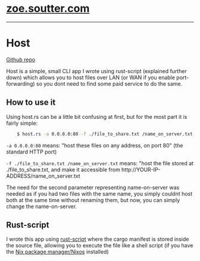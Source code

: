 # [zoe.soutter.com](/)
---

# Host

[Github repo](https://github.com/MagicPotatoBean/host)

Host is a simple, small CLI app I wrote using rust-script (explained further down) which allows you to host files over LAN (or WAN if you enable port-forwarding) so you dont need to find some paid service to do the same.

## How to use it

Using host.rs can be a little bit confusing at first, but for the most part it is fairly simple:

``` sh
    $ host.rs -a 0.0.0.0:80 -f ./file_to_share.txt /name_on_server.txt
```
`-a 0.0.0.0:80` means:
"host these files on any address, on port 80" (the standard HTTP port)

`-f ./file_to_share.txt /name_on_server.txt` means:
"host the file stored at ./file_to_share.txt, and make it accessible from http://YOUR-IP-ADDRESS/name_on_server.txt

The need for the second parameter representing name-on-server was needed as if you had two files with the same name, you simply couldnt host both at the same time without renaming them, but now, you can simply change the name-on-server.

## Rust-script

I wrote this app using [rust-script](https://discourse.nixos.org/t/nix-users-you-can-fearlessly-start-using-rust-scripts-already/35521/4) where the cargo manifest is stored inside the source file, allowing you to execute the file like a shell script (if you have the [Nix package manager/Nixos](https://nixos.org/download/) installed)
